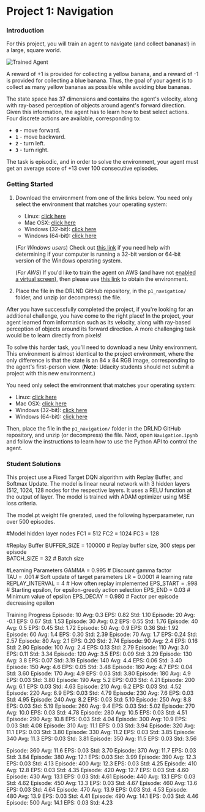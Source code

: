 [//]: # (Image References)

[image1]: https://user-images.githubusercontent.com/10624937/42135619-d90f2f28-7d12-11e8-8823-82b970a54d7e.gif "Trained Agent"

# Project 1: Navigation

### Introduction

For this project, you will train an agent to navigate (and collect bananas!) in a large, square world.  

![Trained Agent][image1]

A reward of +1 is provided for collecting a yellow banana, and a reward of -1 is provided for collecting a blue banana.  Thus, the goal of your agent is to collect as many yellow bananas as possible while avoiding blue bananas.  

The state space has 37 dimensions and contains the agent's velocity, along with ray-based perception of objects around agent's forward direction.  Given this information, the agent has to learn how to best select actions.  Four discrete actions are available, corresponding to:
- **`0`** - move forward.
- **`1`** - move backward.
- **`2`** - turn left.
- **`3`** - turn right.

The task is episodic, and in order to solve the environment, your agent must get an average score of +13 over 100 consecutive episodes.

### Getting Started

1. Download the environment from one of the links below.  You need only select the environment that matches your operating system:
    - Linux: [click here](https://s3-us-west-1.amazonaws.com/udacity-drlnd/P1/Banana/Banana_Linux.zip)
    - Mac OSX: [click here](https://s3-us-west-1.amazonaws.com/udacity-drlnd/P1/Banana/Banana.app.zip)
    - Windows (32-bit): [click here](https://s3-us-west-1.amazonaws.com/udacity-drlnd/P1/Banana/Banana_Windows_x86.zip)
    - Windows (64-bit): [click here](https://s3-us-west-1.amazonaws.com/udacity-drlnd/P1/Banana/Banana_Windows_x86_64.zip)
    
    (_For Windows users_) Check out [this link](https://support.microsoft.com/en-us/help/827218/how-to-determine-whether-a-computer-is-running-a-32-bit-version-or-64) if you need help with determining if your computer is running a 32-bit version or 64-bit version of the Windows operating system.

    (_For AWS_) If you'd like to train the agent on AWS (and have not [enabled a virtual screen](https://github.com/Unity-Technologies/ml-agents/blob/master/docs/Training-on-Amazon-Web-Service.md)), then please use [this link](https://s3-us-west-1.amazonaws.com/udacity-drlnd/P1/Banana/Banana_Linux_NoVis.zip) to obtain the environment.

2. Place the file in the DRLND GitHub repository, in the `p1_navigation/` folder, and unzip (or decompress) the file. 


After you have successfully completed the project, if you're looking for an additional challenge, you have come to the right place!  In the project, your agent learned from information such as its velocity, along with ray-based perception of objects around its forward direction.  A more challenging task would be to learn directly from pixels!

To solve this harder task, you'll need to download a new Unity environment.  This environment is almost identical to the project environment, where the only difference is that the state is an 84 x 84 RGB image, corresponding to the agent's first-person view.  (**Note**: Udacity students should not submit a project with this new environment.)

You need only select the environment that matches your operating system:
- Linux: [click here](https://s3-us-west-1.amazonaws.com/udacity-drlnd/P1/Banana/VisualBanana_Linux.zip)
- Mac OSX: [click here](https://s3-us-west-1.amazonaws.com/udacity-drlnd/P1/Banana/VisualBanana.app.zip)
- Windows (32-bit): [click here](https://s3-us-west-1.amazonaws.com/udacity-drlnd/P1/Banana/VisualBanana_Windows_x86.zip)
- Windows (64-bit): [click here](https://s3-us-west-1.amazonaws.com/udacity-drlnd/P1/Banana/VisualBanana_Windows_x86_64.zip)

Then, place the file in the `p1_navigation/` folder in the DRLND GitHub repository, and unzip (or decompress) the file.  Next, open `Navigation.ipynb` and follow the instructions to learn how to use the Python API to control the agent.

### Student Solutions
This project use a Fixed Target DQN algorithm with Replay Buffer, and Softmax Update. 
The model is linear neural network with 3 hidden layers (512, 1024, 128 nodes for the respective layers. It uses a RELU function at the output of layer. The model is trained with ADAM optimizer using MSE loss criteria. 

The model.pt weight file gnerated, used the following hyperparameter, run over 500 episodes.

#Model hidden layer nodes
FC1 = 512
FC2 = 1024
FC3 = 128

#Replay Buffer
BUFFER_SIZE = 100000     # Replay buffer size, 300 steps per episode  
BATCH_SIZE = 32         # Batch size  

#Learning Parameters
GAMMA = 0.995           # Discount gamma factor  
TAU = .001              # Soft update of target parameters
LR = 0.0001              # learning rate 
REPLAY_INTERVAL = 4     # How often replay implemented
EPS_START = .998         # Starting  epsilon, for epsilon-greedy action selection
EPS_END = 0.03          # Minimum value of epsilon
EPS_DECAY = 0.980       # Factor per episode decreasing epsilon

Training Progress
Episode: 10	Avg: 0.3	 EPS: 0.82	 Std: 1.10
Episode: 20	Avg: -0.1	 EPS: 0.67	 Std: 1.53
Episode: 30	Avg: 0.2	 EPS: 0.55	 Std: 1.76
Episode: 40	Avg: 0.5	 EPS: 0.45	 Std: 1.72
Episode: 50	Avg: 0.9	 EPS: 0.36	 Std: 1.92
Episode: 60	Avg: 1.4	 EPS: 0.30	 Std: 2.39
Episode: 70	Avg: 1.7	 EPS: 0.24	 Std: 2.57
Episode: 80	Avg: 2.1	 EPS: 0.20	 Std: 2.74
Episode: 90	Avg: 2.4	 EPS: 0.16	 Std: 2.90
Episode: 100	Avg: 2.4	 EPS: 0.13	 Std: 2.79
Episode: 110	Avg: 3.0	 EPS: 0.11	 Std: 3.34
Episode: 120	Avg: 3.5	 EPS: 0.09	 Std: 3.29
Episode: 130	Avg: 3.8	 EPS: 0.07	 Std: 3.19
Episode: 140	Avg: 4.4	 EPS: 0.06	 Std: 3.40
Episode: 150	Avg: 4.6	 EPS: 0.05	 Std: 3.48
Episode: 160	Avg: 4.7	 EPS: 0.04	 Std: 3.60
Episode: 170	Avg: 4.9	 EPS: 0.03	 Std: 3.80
Episode: 180	Avg: 4.9	 EPS: 0.03	 Std: 3.80
Episode: 190	Avg: 5.2	 EPS: 0.03	 Std: 4.21
Episode: 200	Avg: 6.1	 EPS: 0.03	 Std: 4.63
Episode: 210	Avg: 6.2	 EPS: 0.03	 Std: 4.52
Episode: 220	Avg: 6.9	 EPS: 0.03	 Std: 4.79
Episode: 230	Avg: 7.6	 EPS: 0.03	 Std: 4.95
Episode: 240	Avg: 8.2	 EPS: 0.03	 Std: 5.10
Episode: 250	Avg: 8.8	 EPS: 0.03	 Std: 5.19
Episode: 260	Avg: 9.4	 EPS: 0.03	 Std: 5.02
Episode: 270	Avg: 10.0	 EPS: 0.03	 Std: 4.78
Episode: 280	Avg: 10.5	 EPS: 0.03	 Std: 4.51
Episode: 290	Avg: 10.8	 EPS: 0.03	 Std: 4.04
Episode: 300	Avg: 10.9	 EPS: 0.03	 Std: 4.08
Episode: 310	Avg: 11.1	 EPS: 0.03	 Std: 3.94
Episode: 320	Avg: 11.1	 EPS: 0.03	 Std: 3.80
Episode: 330	Avg: 11.2	 EPS: 0.03	 Std: 3.85
Episode: 340	Avg: 11.3	 EPS: 0.03	 Std: 3.81
Episode: 350	Avg: 11.5	 EPS: 0.03	 Std: 3.56


Episode: 360	Avg: 11.6	 EPS: 0.03	 Std: 3.70
Episode: 370	Avg: 11.7	 EPS: 0.03	 Std: 3.84
Episode: 380	Avg: 12.1	 EPS: 0.03	 Std: 3.99
Episode: 390	Avg: 12.3	 EPS: 0.03	 Std: 4.13
Episode: 400	Avg: 12.3	 EPS: 0.03	 Std: 4.25
Episode: 410	Avg: 12.8	 EPS: 0.03	 Std: 4.35
Episode: 420	Avg: 12.7	 EPS: 0.03	 Std: 4.60
Episode: 430	Avg: 13.1	 EPS: 0.03	 Std: 4.61
Episode: 440	Avg: 13.1	 EPS: 0.03	 Std: 4.62
Episode: 450	Avg: 13.3	 EPS: 0.03	 Std: 4.67
Episode: 460	Avg: 13.6	 EPS: 0.03	 Std: 4.64
Episode: 470	Avg: 13.9	 EPS: 0.03	 Std: 4.53
Episode: 480	Avg: 13.9	 EPS: 0.03	 Std: 4.41
Episode: 490	Avg: 14.1	 EPS: 0.03	 Std: 4.46
Episode: 500	Avg: 14.1	 EPS: 0.03	 Std: 4.23


